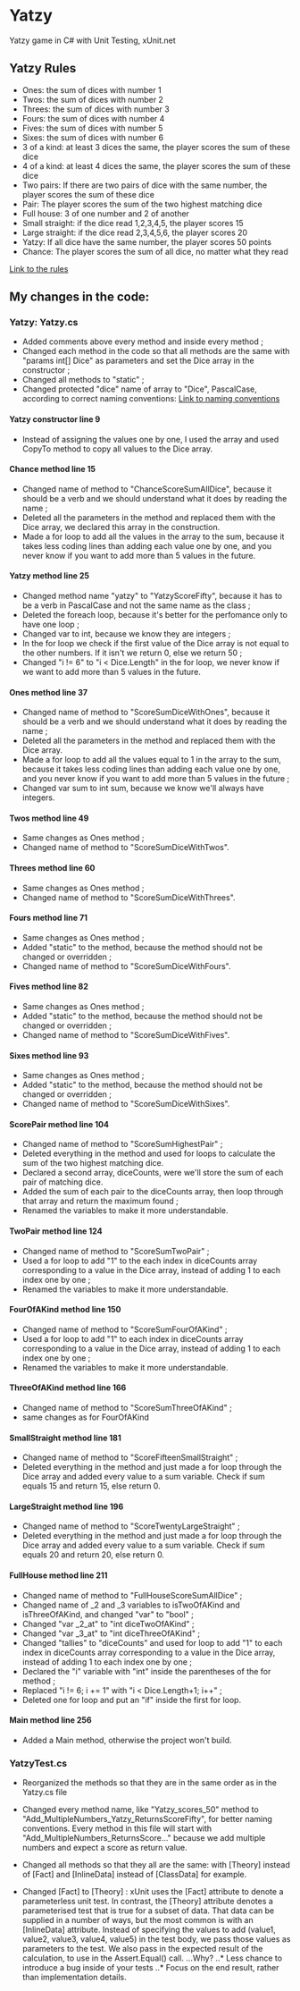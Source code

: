 # Yatzy
Yatzy game in C# with Unit Testing, xUnit.net

## Yatzy Rules

- Ones: the sum of dices with number 1
- Twos: the sum of dices with number 2
- Threes: the sum of dices with number 3
- Fours: the sum of dices with number 4
- Fives: the sum of dices with number 5
- Sixes: the sum of dices with number 6
- 3 of a kind: at least 3 dices the same, the player scores the sum of these dice
- 4 of a kind: at least 4 dices the same, the player scores the sum of these dice
- Two pairs: If there are two pairs of dice with the same number, the player scores the sum of these dice
- Pair: The player scores the sum of the two highest matching dice
- Full house: 3 of one number and 2 of another
- Small straight: if the dice read 1,2,3,4,5, the player scores 15 
- Large straight: if the dice read 2,3,4,5,6, the player scores 20
- Yatzy: If all dice have the same number, the player scores 50 points
- Chance: The player scores the sum of all dice, no matter what they read

[Link to the rules](https://sammancoaching.org/kata_descriptions/yatzy.html "Yatzy game at sammancoaching.org")


## My changes in the code:

### Yatzy: Yatzy.cs
- Added comments above every method and inside every method ;
- Changed each method in the code so that all methods are the same with "params int[] Dice" as parameters and set the Dice array in the constructor ;
- Changed all methods to "static" ;
- Changed protected "dice" name of array to "Dice", PascalCase, according to correct naming conventions:  [Link to naming conventions](https://www.c-sharpcorner.com/UploadFile/8a67c0/C-Sharp-coding-standards-and-naming-conventions/ "Naming Conventions on c-sharpcorner.com")

#### Yatzy constructor line 9
- Instead of assigning the values one by one, I used the array and used CopyTo method to copy all values to the Dice array.

#### Chance method line 15
- Changed name of method to "ChanceScoreSumAllDice", because it should be a verb and we should understand what it does by reading the name ;
- Deleted all the parameters in the method and replaced them with the Dice array, we declared this array in the construction.
- Made a for loop to add all the values in the array to the sum, because it takes less coding lines than adding each value one by one, and you never know if you want to add more than 5 values in the future.


#### Yatzy method line 25
- Changed method name "yatzy" to "YatzyScoreFifty", because it has to be a verb in PascalCase and not the same name as the class ;
- Deleted the foreach loop, because it's better for the perfomance only to have one loop ;
- Changed var to int, because we know they are integers ;
- In the for loop we check if the first value of the Dice array is not equal to the other numbers. If it isn't we return 0, else we return 50 ;
- Changed "i != 6" to "i < Dice.Length" in the for loop, we never know if we want to add more than 5 values in the future.

#### Ones method line 37
- Changed name of method to "ScoreSumDiceWithOnes", because it should be a verb and we should understand what it does by reading the name ;
- Deleted all the parameters in the method and replaced them with the Dice array.
- Made a for loop to add all the values equal to 1 in the array to the sum, because it takes less coding lines than adding each value one by one, and you never know if you want to add more than 5 values in the future ;
- Changed var sum to int sum, because we know we'll always have integers.

#### Twos method line 49
- Same changes as Ones method ;
- Changed name of method to "ScoreSumDiceWithTwos".

#### Threes method line 60
- Same changes as Ones method ;
- Changed name of method to "ScoreSumDiceWithThrees".

#### Fours method line 71
- Same changes as Ones method ;
- Added "static" to the method, because the method should not be changed or overridden ;
- Changed name of method to "ScoreSumDiceWithFours".

#### Fives method line 82
- Same changes as Ones method ;
- Added "static" to the method, because the method should not be changed or overridden ;
- Changed name of method to "ScoreSumDiceWithFives".

#### Sixes method line 93
- Same changes as Ones method ;
- Added "static" to the method, because the method should not be changed or overridden ;
- Changed name of method to "ScoreSumDiceWithSixes".

#### ScorePair method line 104
- Changed name of method to "ScoreSumHighestPair" ;
- Deleted everything in the method and used for loops to calculate the sum of the two highest matching dice.
- Declared a second array, diceCounts, were we'll store the sum of each pair of matching dice.
- Added the sum of each pair to the diceCounts array, then loop through that array and return the maximum found ;
- Renamed the variables to make it more understandable.

#### TwoPair method line 124
- Changed name of method to "ScoreSumTwoPair" ;
- Used a for loop to add "1" to the each index in diceCounts array corresponding to a value in the Dice array, instead of adding 1 to each index one by one ;
- Renamed the variables to make it more understandable.

#### FourOfAKind method line 150
- Changed name of method to "ScoreSumFourOfAKind" ;
- Used a for loop to add "1" to each index in diceCounts array corresponding to a value in the Dice array, instead of adding 1 to each index one by one ;
- Renamed the variables to make it more understandable.

#### ThreeOfAKind method line 166
- Changed name of method to "ScoreSumThreeOfAKind" ;
- same changes as for FourOfAKind

#### SmallStraight method line 181
- Changed name of method to "ScoreFifteenSmallStraight" ;
- Deleted everything in the method and just made a for loop through the Dice array and added every value to a sum variable. Check if sum equals 15 and return 15, else return 0.

#### LargeStraight method line 196
- Changed name of method to "ScoreTwentyLargeStraight" ;
- Deleted everything in the method and just made a for loop through the Dice array and added every value to a sum variable. Check if sum equals 20 and return 20, else return 0.

#### FullHouse method line 211
- Changed name of method to "FullHouseScoreSumAllDice" ;
- Changed name of _2 and _3 variables to isTwoOfAKind and isThreeOfAKind, and changed "var" to "bool" ;
- Changed "var _2_at" to "int diceTwoOfAKind" ;
- Changed "var _3_at" to "int diceThreeOfAKind" ;
- Changed "tallies" to "diceCounts" and used for loop to add "1" to each index in diceCounts array corresponding to a value in the Dice array, instead of adding 1 to each index one by one ;
- Declared the "i" variable with "int" inside the parentheses of the for method ;
- Replaced "i != 6; i += 1" with "i < Dice.Length+1; i++" ;
- Deleted one for loop and put an "if" inside the first for loop.

#### Main method line 256
- Added a Main method, otherwise the project won't build.


### YatzyTest.cs

- Reorganized the methods so that they are in the same order as in the Yatzy.cs file

- Changed every method name, like "Yatzy_scores_50" method to "Add_MultipleNumbers_Yatzy_ReturnsScoreFifty", for better naming conventions. Every method in this file will start with "Add_MultipleNumbers_ReturnsScore..." because we add multiple numbers and expect a score as return value.

- Changed all methods so that they all are the same: with [Theory] instead of [Fact] and [InlineData] instead of [ClassData] for example.
- Changed [Fact] to [Theory] : xUnit uses the [Fact] attribute to denote a parameterless unit test.
In contrast, the [Theory] attribute denotes a parameterised test that is true for a subset of data. That data can be supplied in a number of ways, but the most common is with an [InlineData] attribute.
Instead of specifying the values to add (value1, value2, value3, value4, value5) in the test body, we pass those values as parameters to the test. We also pass in the expected result of the calculation, to use in the Assert.Equal() call.
...Why? 
..* Less chance to introduce a bug inside of your tests
..* Focus on the end result, rather than implementation details.


